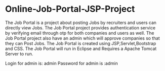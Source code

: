 # Online-Job-Portal-JSP-Project

The Job Portal is a project about posting Jobs by recruiters and users can directly view Jobs.
The Job Portal project provides authentication service by verifying email through otp for both companies and users as well. 
The Job Portal project also have an admin which will approve companies so that they can Post Jobs. 
The Job Portal is created using JSP,Servlet,Bootstrap and CSS. 
The Job Portal will run in Eclipse and Requires a Apache Tomcat Server to run.

Login for admin is: admin Password for admin is :admin
